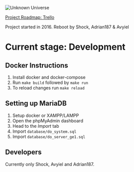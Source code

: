 ![Unknown Universe](https://bytebucket.org/UnknownUniverse/emulator/raw/75f572c43b9a3251484e153bffc7bb0bb642e565/logo.png?token=503227c3a922a6b43af1f808f923e52cdc9cb945)

[Project Roadmap: Trello](https://trello.com/b/VY7zXWUB/unkown-universe)

Project started in 2016. Reboot by Shock, Adrian187 & Avyiel


# Current stage: Development

## Docker Instructions

1. Install docker and docker-compose
2. Run `make build` followed by `make run`
3. To reload changes run `make reload`

## Setting up MariaDB

1. Setup docker or XAMPP/LAMPP
2. Open the phpMyAdmin dashboard
3. Head to the *Import* tab
4. Import `database/do_system.sql`
5. Import `database/do_server_ge1.sql`

## Developers
Currently only Shock, Avyiel and Adrian187.
